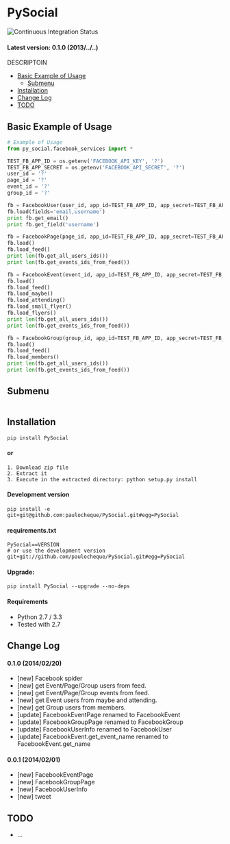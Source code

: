 PySocial
====================

![Continuous Integration Status](https://secure.travis-ci.org/paulocheque/PySocial.png)

#### Latest version: 0.1.0 (2013/../..)

DESCRIPTOIN

* [Basic Example of Usage](#basic-example-of-usage)
  * [Submenu](#submenu)
* [Installation](#installation)
* [Change Log](#change-log)
* [TODO](#todo)

Basic Example of Usage
------------------------

```python
# Example of Usage
from py_social.facebook_services import *

TEST_FB_APP_ID = os.getenv('FACEBOOK_API_KEY', '?')
TEST_FB_APP_SECRET = os.getenv('FACEBOOK_API_SECRET', '?')
user_id = '?'
page_id = '?'
event_id = '?'
group_id = '?'

fb = FacebookUser(user_id, app_id=TEST_FB_APP_ID, app_secret=TEST_FB_APP_SECRET)
fb.load(fields='email,username')
print fb.get_email()
print fb.get_field('username')

fb = FacebookPage(page_id, app_id=TEST_FB_APP_ID, app_secret=TEST_FB_APP_SECRET)
fb.load()
fb.load_feed()
print len(fb.get_all_users_ids())
print len(fb.get_events_ids_from_feed())

fb = FacebookEvent(event_id, app_id=TEST_FB_APP_ID, app_secret=TEST_FB_APP_SECRET)
fb.load()
fb.load_feed()
fb.load_maybe()
fb.load_attending()
fb.load_small_flyer()
fb.load_flyers()
print len(fb.get_all_users_ids())
print len(fb.get_events_ids_from_feed())

fb = FacebookGroup(group_id, app_id=TEST_FB_APP_ID, app_secret=TEST_FB_APP_SECRET)
fb.load()
fb.load_feed()
fb.load_members()
print len(fb.get_all_users_ids())
print len(fb.get_events_ids_from_feed())
```

Submenu
------------
```python
```


Installation
------------

```
pip install PySocial
```

#### or

```
1. Download zip file
2. Extract it
3. Execute in the extracted directory: python setup.py install
```

#### Development version

```
pip install -e git+git@github.com:paulocheque/PySocial.git#egg=PySocial
```

#### requirements.txt

```
PySocial==VERSION
# or use the development version
git+git://github.com/paulocheque/PySocial.git#egg=PySocial
```

#### Upgrade:

```
pip install PySocial --upgrade --no-deps
```

#### Requirements

* Python 2.7 / 3.3
* Tested with 2.7


Change Log
-------------

#### 0.1.0 (2014/02/20)

* [new] Facebook spider
* [new] get Event/Page/Group users from feed.
* [new] get Event/Page/Group events from feed.
* [new] get Event users from maybe and attending.
* [new] get Group users from members.
* [update] FacebookEventPage renamed to FacebookEvent
* [update] FacebookGroupPage renamed to FacebookGroup
* [update] FacebookUserInfo renamed to FacebookUser
* [update] FacebookEvent.get_event_name renamed to FacebookEvent.get_name

#### 0.0.1 (2014/02/01)

* [new] FacebookEventPage
* [new] FacebookGroupPage
* [new] FacebookUserInfo
* [new] tweet


TODO
-------------

* ...
